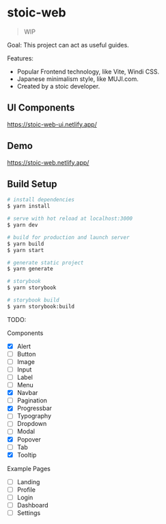 # stoic-web

> WIP

Goal: This project can act as useful guides.

Features:

* Popular Frontend technology, like Vite, Windi CSS.
* Japanese minimalism style, like MUJI.com.
* Created by a stoic developer.

## UI Components
https://stoic-web-ui.netlify.app/

## Demo

https://stoic-web.netlify.app/

## Build Setup

```bash
# install dependencies
$ yarn install

# serve with hot reload at localhost:3000
$ yarn dev

# build for production and launch server
$ yarn build
$ yarn start

# generate static project
$ yarn generate

# storybook
$ yarn storybook

# storybook build
$ yarn storybook:build
```


TODO:

Components

- [x] Alert
- [ ] Button
- [ ] Image
- [ ] Input
- [ ] Label
- [ ] Menu
- [x] Navbar
- [ ] Pagination
- [x] Progressbar
- [ ] Typography
- [ ] Dropdown
- [ ] Modal
- [x] Popover
- [ ] Tab
- [x] Tooltip

Example Pages

- [ ] Landing
- [ ] Profile
- [ ] Login
- [ ] Dashboard
- [ ] Settings
